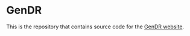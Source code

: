 # GenDR

This is the repository that contains source code for the [GenDR website](https://icandle.github.io/gendr_page).

